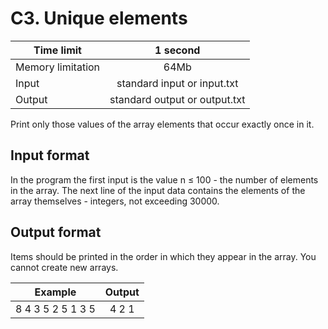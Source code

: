 # C3. Unique elements


| Time limit     | 1 second           |
| ------------- |:-------------:|
|  Memory limitation   | 64Mb| 
| Input  | standard input or input.txt | 
| Output | standard output or output.txt | 

Print only those values of the array elements that occur exactly once in it.

## **Input format**

In the program the first input is the value n ≤ 100 - the number of elements in the array.
The next line of the input data contains the elements of the array themselves - integers, not exceeding 30000.

## **Output format**

Items should be printed in the order in which they appear in the array.
You cannot create new arrays.


| Example    | Output        |
| ------------- |:-------------:|
|  8 4 3 5 2 5 1 3 5| 4 2 1  |




